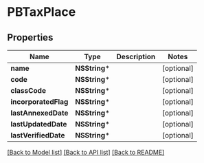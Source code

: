 # PBTaxPlace

## Properties
Name | Type | Description | Notes
------------ | ------------- | ------------- | -------------
**name** | **NSString*** |  | [optional] 
**code** | **NSString*** |  | [optional] 
**classCode** | **NSString*** |  | [optional] 
**incorporatedFlag** | **NSString*** |  | [optional] 
**lastAnnexedDate** | **NSString*** |  | [optional] 
**lastUpdatedDate** | **NSString*** |  | [optional] 
**lastVerifiedDate** | **NSString*** |  | [optional] 

[[Back to Model list]](../README.md#documentation-for-models) [[Back to API list]](../README.md#documentation-for-api-endpoints) [[Back to README]](../README.md)


